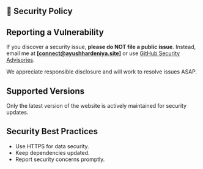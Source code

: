 <H2> 🔐 Security Policy </H2>  

## Reporting a Vulnerability  
If you discover a security issue, **please do NOT file a public issue**. Instead, email me at **[connect@ayushhardeniya.site]** or use [GitHub Security Advisories](https://github.com/ayushhardeniya/ayushhardeniya.github.io/security/advisories).  

We appreciate responsible disclosure and will work to resolve issues ASAP.  

## Supported Versions  
Only the latest version of the website is actively maintained for security updates.  

## Security Best Practices  
- Use HTTPS for data security.  
- Keep dependencies updated.  
- Report security concerns promptly.  
